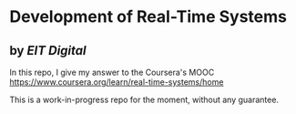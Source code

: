 # Development of Real-Time Systems
## by *EIT Digital*

In this repo, I give my answer to the Coursera's MOOC https://www.coursera.org/learn/real-time-systems/home 

This is a work-in-progress repo for the moment, without any guarantee.

